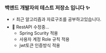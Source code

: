 ### 백앤드 개발자의 테스트 저장소 입니다 ✨

- ⚡ 최근 알고리즘과 자료구조를 공부하고있습니다.
- 🔭 RestAPI 수정중...
  - Spring Scurity 적용
  - 사용자 계정 Role 규칙 적용
  - jwt토큰 인증방식 적용



<!--
![image](https://github.com/ziva456/ziva456/assets/40132457/53540ede-c512-4356-a75f-51e5a7ca4420)
**ziva456/ziva456** is a ✨ _special_ ✨ repository because its `README.md` (this file) appears on your GitHub profile.

Here are some ideas to get you started:

- 🔭 I’m currently working on ...
- 🌱 I’m currently learning ...
- 👯 I’m looking to collaborate on ...
- 🤔 I’m looking for help with ...
- 💬 Ask me about ...
- 📫 How to reach me: ...
- 😄 Pronouns: ...
- ⚡ Fun fact: ...
-->
